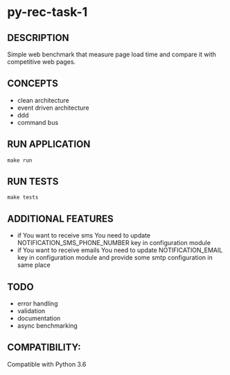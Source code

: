 py-rec-task-1
=============

## DESCRIPTION
Simple web benchmark that measure page load time and compare it with competitive web pages.

## CONCEPTS
* clean architecture
* event driven architecture
* ddd
* command bus

## RUN APPLICATION 

`make run`

## RUN TESTS

`make tests`

## ADDITIONAL FEATURES
* if You want to receive sms You need to update NOTIFICATION_SMS_PHONE_NUMBER key in configuration module
* if You want to receive emails You need to update NOTIFICATION_EMAIL key in configuration module and provide some smtp configuration in same place

## TODO
* error handling
* validation
* documentation
* async benchmarking

## COMPATIBILITY:
Compatible with Python 3.6
